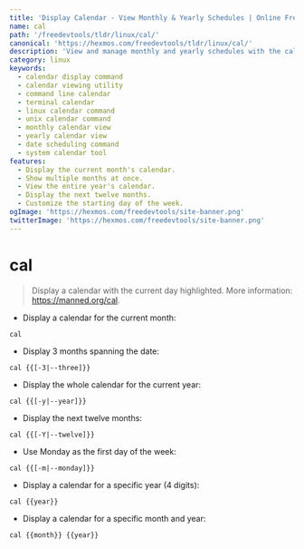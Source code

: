 ```yaml
---
title: 'Display Calendar - View Monthly & Yearly Schedules | Online Free DevTools by Hexmos'
name: cal
path: '/freedevtools/tldr/linux/cal/'
canonical: 'https://hexmos.com/freedevtools/tldr/linux/cal/'
description: 'View and manage monthly and yearly schedules with the cal command.  Easily display calendars for specific months, years, or ranges. Free online tool, no registration required.'
category: linux
keywords:
  - calendar display command
  - calendar viewing utility
  - command line calendar
  - terminal calendar
  - linux calendar command
  - unix calendar command
  - monthly calendar view
  - yearly calendar view
  - date scheduling command
  - system calendar tool
features:
  - Display the current month's calendar.
  - Show multiple months at once.
  - View the entire year's calendar.
  - Display the next twelve months.
  - Customize the starting day of the week.
ogImage: 'https://hexmos.com/freedevtools/site-banner.png'
twitterImage: 'https://hexmos.com/freedevtools/site-banner.png'
---
```


# cal

> Display a calendar with the current day highlighted.
> More information: <https://manned.org/cal>.

- Display a calendar for the current month:

`cal`

- Display 3 months spanning the date:

`cal {{[-3|--three]}}`

- Display the whole calendar for the current year:

`cal {{[-y|--year]}}`

- Display the next twelve months:

`cal {{[-Y|--twelve]}}`

- Use Monday as the first day of the week:

`cal {{[-m|--monday]}}`

- Display a calendar for a specific year (4 digits):

`cal {{year}}`

- Display a calendar for a specific month and year:

`cal {{month}} {{year}}`
